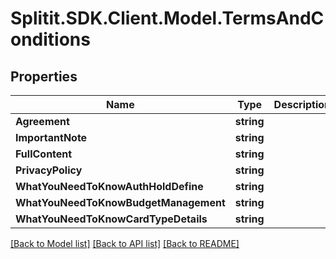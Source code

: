 # Splitit.SDK.Client.Model.TermsAndConditions
## Properties

Name | Type | Description | Notes
------------ | ------------- | ------------- | -------------
**Agreement** | **string** |  | [optional] 
**ImportantNote** | **string** |  | [optional] 
**FullContent** | **string** |  | [optional] 
**PrivacyPolicy** | **string** |  | [optional] 
**WhatYouNeedToKnowAuthHoldDefine** | **string** |  | [optional] 
**WhatYouNeedToKnowBudgetManagement** | **string** |  | [optional] 
**WhatYouNeedToKnowCardTypeDetails** | **string** |  | [optional] 

[[Back to Model list]](../README.md#documentation-for-models) [[Back to API list]](../README.md#documentation-for-api-endpoints) [[Back to README]](../README.md)

